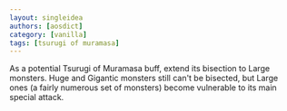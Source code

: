 ```yaml
---
layout: singleidea
authors: [aosdict]
category: [vanilla]
tags: [tsurugi of muramasa]
---
```

As a potential Tsurugi of Muramasa buff, extend its bisection to Large monsters.
Huge and Gigantic monsters still can't be bisected, but Large ones (a fairly
numerous set of monsters) become vulnerable to its main special attack.
